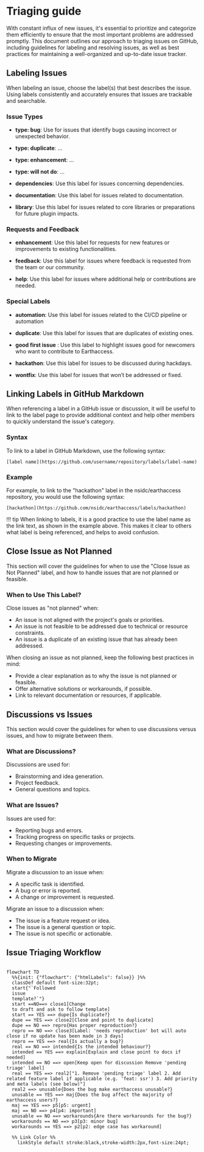 # Triaging guide

With constant influx of new issues, it's essential to prioritize and categorize them efficiently to ensure that the most important problems are addressed promptly. This document outlines our approach to triaging issues on GitHub, including guidelines for labeling and resolving issues, as well as best practices for maintaining a well-organized and up-to-date issue tracker.

## Labeling Issues

When labeling an issue, choose the label(s) that best describes the issue. Using labels consistently and accurately ensures that issues are trackable and searchable.


### Issue Types

- **type: bug**: Use for issues that identify bugs causing incorrect or unexpected behavior.
- **type: duplicate**: ...
- **type: enhancement**: ...
- **type: will not do**: ...

- **dependencies**: Use this label for issues concerning dependencies.

- **documentation**: Use this label for issues related to documentation.

- **library**: Use this label for issues related to core libraries or preparations for future plugin impacts.


### Requests and Feedback

- **enhancement**: Use this label for requests for new features or improvements to existing functionalities.

- **feedback**:  Use this label for issues where feedback is requested from the team or our community.

- **help**: Use this label for issues where additional help or contributions are needed.


### Special Labels

- **automation**: Use this label for issues related to the CI/CD pipeline or automation

- **duplicate**: Use this label for issues that are duplicates of existing ones.

- **good first issue** : Use this label to highlight issues good for newcomers who want to contribute to Earthaccess.

- **hackathon**: Use this label for issues to be discussed during hackdays.

- **wontfix**: Use this label for issues that won’t be addressed or fixed.


## Linking Labels in GitHub Markdown

When referencing a label in a GitHub issue or discussion, it will be  useful to link to the label page to provide additional context and help other members to quickly understand the issue's category.

### Syntax

To link to a label in GitHub Markdown, use the following syntax:

```
[label name](https://github.com/username/repository/labels/label-name)
```

### Example

For example, to link to the "hackathon" label in the nsidc/earthaccess repository, you would use the following syntax:

```
[hackathon](https://github.com/nsidc/earthaccess/labels/hackathon)
```

!!! tip
    When linking to labels, it is a good practice to use the label name as the link text, as shown in the example above. This makes it clear to others what label is being referenced, and helps to avoid confusion.

## Close Issue as Not Planned

This section will cover the guidelines for when to use the "Close Issue as Not Planned" label, and how to handle issues that are not planned or feasible.

### When to Use This Label?

Close issues as "not planned" when:

- An issue is not aligned with the project's goals or priorities.
- An issue is not feasible to be addressed due to technical or resource constraints.
- An issue is a duplicate of an existing issue that has already been addressed.

When closing an issue as not planned, keep the following best practices in mind:

- Provide a clear explanation as to why the issue is not planned or feasible.
- Offer alternative solutions or workarounds, if possible.
- Link to relevant documentation or resources, if applicable.

## Discussions vs Issues

This section would cover the guidelines for when to use discussions versus issues, and how to migrate between them.

###  What are Discussions?

Discussions are used for:

- Brainstorming and idea generation.
- Project feedback.
- General questions and topics.

###  What are Issues?

Issues are used for:

- Reporting bugs and errors.
- Tracking progress on specific tasks or projects.
- Requesting changes or improvements.

### When to Migrate

Migrate a discussion to an issue when:

- A specific task is identified.
- A bug or error is reported.
- A change or improvement is requested.

Migrate an issue to a discussion when:

- The issue is a feature request or idea.
- The issue is a general question or topic.
- The issue is not specific or actionable.

## Issue Triaging Workflow

``` mermaid

flowchart TD
  %%{init: {"flowchart": {"htmlLabels": false}} }%%
  classDef default font-size:32pt;
  start{"`Followed
  issue
  template?`"}
  start ==NO==> close1[Change
  to draft and ask to follow template]
  start == YES ==> dupe{Is duplicate?}
  dupe == YES ==> close2[Close and point to duplicate]
  dupe == NO ==> repro{Has proper reproduction?}
  repro == NO ==> close3[Label: 'needs reproduction' bot will auto close if no update has been made in 3 days]
  repro == YES ==> real{Is actually a bug?}
  real == NO ==> intended{Is the intended behaviour?}
  intended == YES ==> explain[Explain and close point to docs if needed]
  intended == NO ==> open[Keep open for discussion Remove 'pending triage' label]
  real == YES ==> real2["1. Remove 'pending triage' label 2. Add related feature label if applicable (e.g. 'feat: ssr') 3. Add priority and meta labels (see below)"]
  real2 ==> unusable{Does the bug make earthaccess unusable?}
  unusable == YES ==> maj{Does the bug affect the majority of earthaccess users?}
  maj == YES ==> p5[p5: urgent]
  maj == NO ==> p4[p4: important]
  unusable == NO ==> workarounds{Are there workarounds for the bug?}
  workarounds == NO ==> p3[p3: minor bug]
  workarounds == YES ==> p2[p2: edge case has workaround]

  %% Link Color %%
    linkStyle default stroke:black,stroke-width:2px,font-size:24pt;

```
